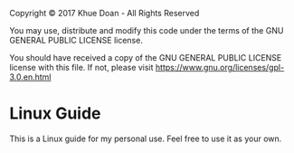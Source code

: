 Copyright © 2017 Khue Doan - All Rights Reserved

You may use, distribute and modify this code under the terms of the GNU GENERAL PUBLIC LICENSE license.

You should have received a copy of the GNU GENERAL PUBLIC LICENSE license with this file. If not, please visit https://www.gnu.org/licenses/gpl-3.0.en.html

# Linux Guide

This is a Linux guide for my personal use. Feel free to use it as your own.
